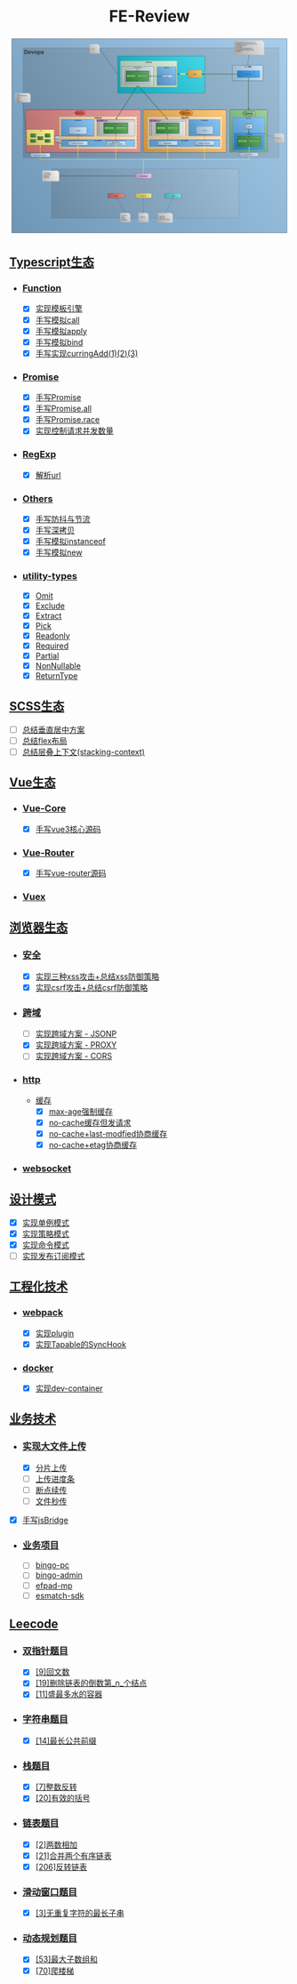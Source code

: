 <div align="center">
<h1 align="center"> FE-Review</h1>
<img  src="business/ekwing/pic/Web开发流程图.png"/>
</div>

## [Typescript生态](typescript)

- ### [Function](typescript/function)

  - [x] [实现模板引擎](typescript/function/template-engine)
  - [x] [手写模拟call](typescript/function/impl-call)
  - [x] [手写模拟apply](typescript/function/impl-apply)
  - [x] [手写模拟bind](typescript/function/impl-bind)
  - [x] [手写实现curringAdd(1)(2)(3)](typescript/function/curring)

- ### [Promise](typescript/promise)

  - [x] [手写Promise](typescript/promise/impl-promise)
  - [x] [手写Promise.all](typescript/promise/impl-promise-all)
  - [x] [手写Promise.race](typescript/promise/impl-promise-race)
  - [x] [实现控制请求并发数量](typescript/promise/impl-parallel)

- ### [RegExp](typescript/regex)
  
  - [x] [解析url](typescript/regex/parse-url)

- ### [Others](typescript/others)

  - [x] [手写防抖与节流](typescript/others/debounce-throttle)
  - [x] [手写深拷贝](typescript/others/deep-clone)
  - [x] [手写模拟instanceof](typescript/others/impl-instanceof)
  - [x] [手写模拟new](typescript/others/impl-new)

- ### [utility-types](typescript/utility-types)

  - [x] [Omit](typescript/utility-types/Omit.ts)
  - [x] [Exclude](typescript/utility-types/Exclude.ts)
  - [x] [Extract](typescript/utility-types/Extract.ts)
  - [x] [Pick](typescript/utility-types/Pick.ts)
  - [x] [Readonly](typescript/utility-types/Readonly.ts)
  - [x] [Required](typescript/utility-types/Required.ts)
  - [x] [Partial](typescript/utility-types/Partial.ts)
  - [x] [NonNullable](typescript/utility-types/NonNullable.ts)
  - [x] [ReturnType](typescript/utility-types/ReturnType.ts)

## [SCSS生态](scss)

- [ ] [总结垂直居中方案]()
- [ ] [总结flex布局](scss/flex)
- [ ] [总结层叠上下文(stacking-context)](scss/stacking-context)

## [Vue生态](vue)

- ### [Vue-Core]()

  - [x] [手写vue3核心源码]()

- ### [Vue-Router](vue/vue-router)

  - [x] [手写vue-router源码](vue/vue-router)

- ### [Vuex]()

## [浏览器生态](browser)

- ### [安全](browser/security)

  - [x] [实现三种xss攻击+总结xss防御策略]()
  - [x] [实现csrf攻击+总结csrf防御策略]()

- ### [跨域](browser/cross-origin)

  - [ ] [实现跨域方案 - JSONP](browser/cross-origin/jsonp)
  - [x] [实现跨域方案 - PROXY](browser/cross-origin/proxy)
  - [ ] [实现跨域方案 - CORS](browser/cross-origin/cors)

- ### [http](browser/http)

  - [缓存](browser/http/web-cache)
    - [x] [max-age强制缓存]()
    - [x] [no-cache缓存但发请求]()
    - [x] [no-cache+last-modfied协商缓存](browser/http/cache/no-cache+last-modfied.js)
    - [x] [no-cache+etag协商缓存](browser/http/cache/no-cache+etag.js)

- ### [websocket](browser/websocket)

## [设计模式](design-pattern)

- [x] [实现单例模式](design-pattern/singleton-pattern)
- [x] [实现策略模式](design-pattern/strategy-pattern)
- [x] [实现命令模式](design-pattern/command-pattern)
- [ ] [实现发布订阅模式]()

## [工程化技术](engineering)

- ### [webpack](engineering/webpack)

  - [x] [实现plugin](engineering/webpack/plugin)
  - [x] [实现Tapable的SyncHook](engineering/webpack/tapable)

- ### [docker](engineering/docker)

  - [x] [实现dev-container](engineering/docker/devcontainer-project)

## [业务技术](business)

- ### [实现大文件上传](business/file-upload)

  - [x] [分片上传]()
  - [ ] [上传进度条]()
  - [ ] [断点续传]()
  - [ ] [文件秒传]()
- [x] [手写jsBridge](business/hybrid)

- ### [业务项目](business/ekwing)

  - [ ] [bingo-pc](business/ekwing/业务相关/易辅业务线(miprogram+admin)/易辅校园客户端（teacher-pc-wisdom）)
  - [ ] [bingo-admin](business/ekwing/业务相关/易辅业务线(miprogram+admin)/易辅管理后台(admin-pc+bingo-admin))
  - [ ] [efpad-mp](business/ekwing/业务相关/易辅业务线(miprogram+admin)/易辅家长小程序(efpad-mp))
  - [ ] [esmatch-sdk](business/ekwing/业务相关/翼赛业务线(pc+admin+app)/翼赛SDK(competition-app+raceapp))

## [Leecode](leetcode)

- ### [双指针题目](leetcode/two-pointers)

  - [x] [[9]回文数](leetcode/two-pointers/[9]回文数)
  - [x] [[19]删除链表的倒数第_n_个结点](leetcode/two-pointers/[19]删除链表的倒数第_n_个结点)
  - [x] [[11]盛最多水的容器](leetcode/two-pointers/[11]盛最多水的容器)

- ### [字符串题目](leetcode/string)

  - [x] [[14]最长公共前缀](leetcode/string/[14]最长公共前缀)

- ### [栈题目](leetcode/stack)

  - [x] [[7]整数反转](leetcode/stack/[7]整数反转)
  - [x] [[20]有效的括号](leetcode/stack/[20]有效的括号)

- ### [链表题目](leetcode/linked-list)

  - [x] [[2]两数相加](leetcode/linked-list/[2]两数相加)
  - [x] [[21]合并两个有序链表](leetcode/linked-list/[21]合并两个有序链表)
  - [x] [[206]反转链表](leetcode/linked-list/[206]反转链表)

- ### [滑动窗口题目](leetcode/sliding-window)

  - [x] [[3]无重复字符的最长子串](leetcode/sliding-window/[3]无重复字符的最长子串)

- ### [动态规划题目](leetcode/dynamic-programming)

  - [x] [[53]最大子数组和](leetcode/dynamic-programming/[53]最大子数组和)
  - [x] [[70]爬楼梯](leetcode/dynamic-programming/[70]爬楼梯)
